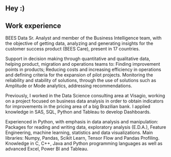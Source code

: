 ## **Hey :)**

## Work experience
BEES Data Sr. Analyst and member of the Business Intelligence team, with the objective of getting data, analyzing and generating insights for the customer success product (BEES Care), present in 17 countries.

Support in decision making through quantitative and qualitative data, helping product, migration and operations teams to: Finding improvement points in products; Reducing costs and increasing efficiency in operations and defining criteria for the expansion of pilot projects. Monitoring the reliability and stability of solutions, through the use of solutions such as Amplitude or Mode analytics, addressing recommendations.

Previously, I worked in the Data Science consulting area at Visagio, working on a project focused on business data analysis in order to obtain indicators for improvements in the pricing area of a big Brazilian bank. I applied knowledge in SAS, SQL, Python and Tableau to develop Dashboards.

Experienced in Python, with emphasis in data analysis and manipulation: Packages for reading and writing data, exploratory analysis (E.D.A.), Feature Engineering, machine learning, statistics and data visualizations. Main libraries: Numpy, Pandas, Scikit Learn, Tensor Flow and Pandas Profiling. Knowledge in C, C++, Java and Python programming languages as well as advanced Excel, Power BI and Tableau.


<!---
fhsantino/fhsantino is a ✨ special ✨ repository because its `README.md` (this file) appears on your GitHub profile.
You can click the Preview link to take a look at your changes.
--->
